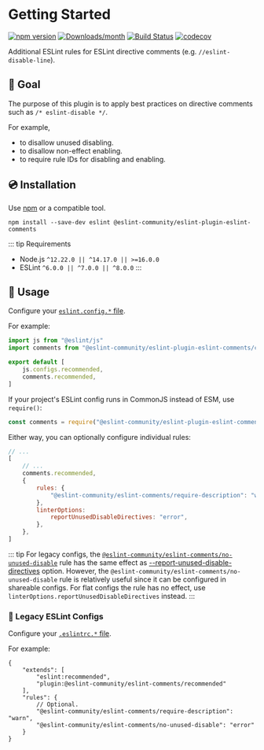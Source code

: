 # Getting Started

[![npm version](https://img.shields.io/npm/v/@eslint-community/eslint-plugin-eslint-comments.svg)](https://www.npmjs.com/package/@eslint-community/eslint-plugin-eslint-comments)
[![Downloads/month](https://img.shields.io/npm/dm/@eslint-community/eslint-plugin-eslint-comments.svg)](http://www.npmtrends.com/@eslint-community/eslint-plugin-eslint-comments)
[![Build Status](https://github.com/eslint-community/eslint-plugin-eslint-comments/workflows/CI/badge.svg)](https://github.com/eslint-community/eslint-plugin-eslint-comments/actions)
[![codecov](https://codecov.io/gh/eslint-community/eslint-plugin-eslint-comments/branch/main/graph/badge.svg)](https://codecov.io/gh/eslint-community/eslint-plugin-eslint-comments)

Additional ESLint rules for ESLint directive comments (e.g. `//eslint-disable-line`).

## 🏁 Goal

The purpose of this plugin is to apply best practices on directive comments such as `/* eslint-disable */`.

For example,

- to disallow unused disabling.
- to disallow non-effect enabling.
- to require rule IDs for disabling and enabling.

## 💿 Installation

Use [npm](https://www.npmjs.com/) or a compatible tool.

```console
npm install --save-dev eslint @eslint-community/eslint-plugin-eslint-comments
```

::: tip Requirements
- Node.js `^12.22.0 || ^14.17.0 || >=16.0.0`
- ESLint `^6.0.0 || ^7.0.0 || ^8.0.0`
:::

## 📖 Usage

Configure your [`eslint.config.*` file](https://eslint.org/docs/latest/use/configure/configuration-files-new).

For example:

```js
import js from "@eslint/js"
import comments from "@eslint-community/eslint-plugin-eslint-comments/configs"

export default [
    js.configs.recommended,
    comments.recommended,
]
```

If your project's ESLint config runs in CommonJS instead of ESM, use `require()`:

```js
const comments = require("@eslint-community/eslint-plugin-eslint-comments/configs")
```

Either way, you can optionally configure individual rules:

```js
// ...
[
    // ...
    comments.recommended,
    {
        rules: {
            "@eslint-community/eslint-comments/require-description": "warn",
        },
        linterOptions:
            reportUnusedDisableDirectives: "error",
        },
    },
]
```

::: tip
For legacy configs, the [`@eslint-community/eslint-comments/no-unused-disable`](./rules/no-unused-disable.html) rule has the same effect as [--report-unused-disable-directives](https://eslint.org/docs/user-guide/command-line-interface#--report-unused-disable-directives) option.
However, the `@eslint-community/eslint-comments/no-unused-disable` rule is relatively useful since it can be configured in shareable configs. For flat configs the rule has no effect, use `linterOptions.reportUnusedDisableDirectives` instead.
:::

### 📜 Legacy ESLint Configs

Configure your [`.eslintrc.*` file](https://eslint.org/docs/latest/use/configure/configuration-files).

For example:

```jsonc
{
    "extends": [
        "eslint:recommended",
        "plugin:@eslint-community/eslint-comments/recommended"
    ],
    "rules": {
        // Optional.
        "@eslint-community/eslint-comments/require-description": "warn",
        "@eslint-community/eslint-comments/no-unused-disable": "error"
    }
}
```
